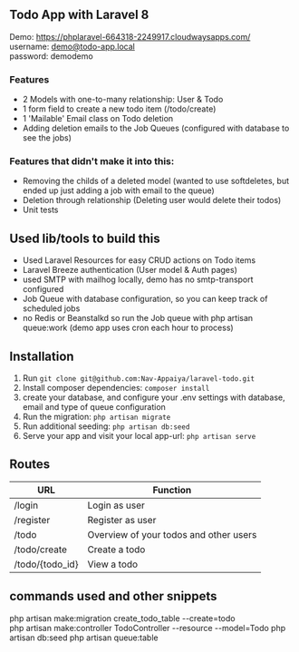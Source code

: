 
## Todo App with Laravel 8

Demo: https://phplaravel-664318-2249917.cloudwaysapps.com/  
username: demo@todo-app.local  
password: demodemo

### Features
- 2 Models with one-to-many relationship: User & Todo
- 1 form field to create a new todo item (/todo/create)
- 1 'Mailable' Email class on Todo deletion
- Adding deletion emails to the Job Queues (configured with database to see the jobs)

### Features that didn't make it into this:
- Removing the childs of a deleted model (wanted to use softdeletes, but ended up just adding a job with email to the queue)
- Deletion through relationship (Deleting user would delete their todos)
- Unit tests

## Used lib/tools to build this
- Used Laravel Resources for easy CRUD actions on Todo items
- Laravel Breeze authentication (User model & Auth pages)
- used SMTP with mailhog locally, demo has no smtp-transport configured
- Job Queue with database configuration, so you can keep track of scheduled jobs
- no Redis or Beanstalkd so run the Job queue with php artisan queue:work (demo app uses cron each hour to process)

## Installation

1. Run ``git clone git@github.com:Nav-Appaiya/laravel-todo.git``
2. Install composer dependencies: ``composer install``
3. create your database, and configure your .env settings with database, email and type of queue configuration
4. Run the migration: ``php artisan migrate``
5. Run additional seeding: ``php artisan db:seed``
6. Serve your app and visit your local app-url: ``php artisan serve``
## Routes
| URL  | Function |  
| ------------- | ------------- |  
| /login  | Login as user  |  
| /register  | Register as user  |  
| /todo  | Overview of your todos and other users |  
| /todo/create  | Create a todo  |  
| /todo/{todo_id}  | View a todo  |  


## commands used and other snippets

php artisan make:migration create_todo_table --create=todo  
php artisan make:controller TodoController --resource --model=Todo
php artisan db:seed
php artisan queue:table
